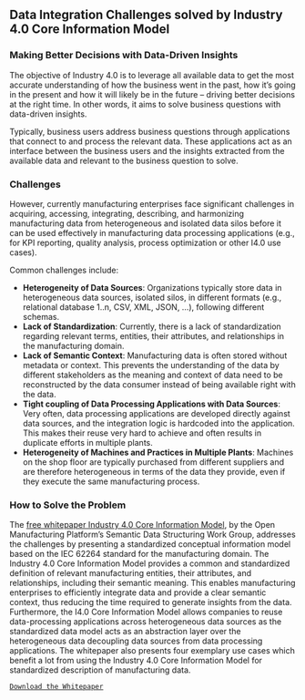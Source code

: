 ## Data Integration Challenges solved by Industry 4.0 Core Information Model

### Making Better Decisions with Data-Driven Insights
The objective of Industry 4.0 is to leverage all available data to get the most accurate understanding of how the business went in the past, how it’s going in the present and how it will likely be in the future – driving better decisions at the right time. In other words, it aims to solve business questions with data-driven insights.

Typically, business users address business questions through applications that connect to and process the relevant data. These applications act as an interface between the business users and the insights extracted from the available data and relevant to the business question to solve.

### Challenges
However, currently manufacturing enterprises face significant challenges in acquiring, accessing, integrating, describing, and harmonizing manufacturing data from heterogeneous and isolated data silos before it can be used effectively in manufacturing data processing applications (e.g., for KPI reporting, quality analysis, process optimization or other I4.0 use cases).

Common challenges include:

* **Heterogeneity of Data Sources**: Organizations typically store data in heterogeneous data sources, isolated silos, in different formats (e.g., relational database 1..n, CSV, XML, JSON, …), following different schemas.
* **Lack of Standardization**: Currently, there is a lack of standardization regarding relevant terms, entities, their attributes, and relationships in the manufacturing domain.
* **Lack of Semantic Context**: Manufacturing data is often stored without metadata or context. This prevents the understanding of the data by different stakeholders as the meaning and context of data need to be reconstructed by the data consumer instead of being available right with the data.
* **Tight coupling of Data Processing Applications with Data Sources**: Very often, data processing applications are developed directly against data sources, and the integration logic is hardcoded into the application. This makes their reuse very hard to achieve and often results in duplicate efforts in multiple plants.
* **Heterogeneity of Machines and Practices in Multiple Plants**: Machines on the shop floor are typically purchased from different suppliers and are therefore heterogeneous in terms of the data they provide, even if they execute the same manufacturing process.

### How to Solve the Problem
The [free whitepaper Industry 4.0 Core Information Model](https://github.com/OpenManufacturingPlatform/openmanufacturingplatform.github.io/raw/master/docs/sds/OMP-SDS-Whitepaper_I4.0_Core_Information_Model.pdf), by the Open Manufacturing Platform’s Semantic Data Structuring Work Group, addresses the challenges by presenting a standardized conceptual information model based on the IEC 62264 standard for the manufacturing domain. The Industry 4.0 Core Information Model provides a common and standardized definition of relevant manufacturing entities, their attributes, and relationships, including their semantic meaning. This enables manufacturing enterprises to efficiently integrate data and provide a clear semantic context, thus reducing the time required to generate insights from the data. Furthermore, the I4.0 Core Information Model allows companies to reuse data-processing applications across heterogeneous data sources as the standardized data model acts as an abstraction layer over the heterogeneous data decoupling data sources from data processing applications. The whitepaper also presents four exemplary use cases which benefit a lot from using the Industry 4.0 Core Information Model for standardized description of manufacturing data.

[`Download the Whitepaper`](https://github.com/OpenManufacturingPlatform/openmanufacturingplatform.github.io/raw/master/docs/sds/OMP-SDS-Whitepaper_I4.0_Core_Information_Model.pdf)
